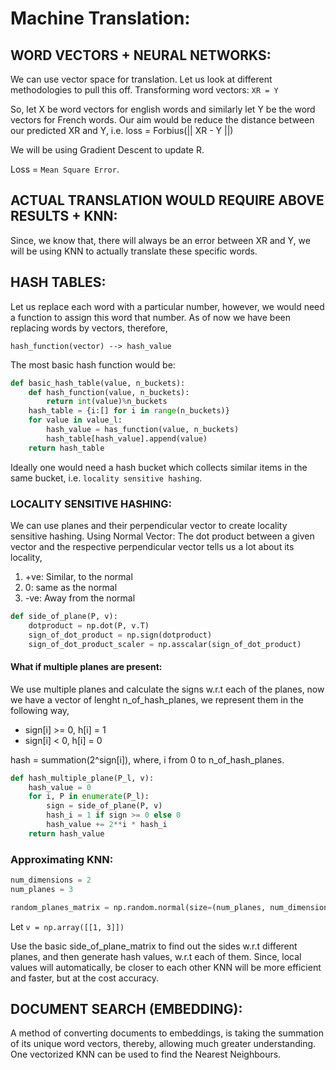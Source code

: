 # Machine Translation:

## WORD VECTORS + NEURAL NETWORKS:
We can use vector space for translation. Let us look at different methodologies to pull this off.
Transforming word vectors: 
`XR = Y`

So, let X be word vectors for english words and similarly let Y be the word vectors for French words.
Our aim would be reduce the distance between our predicted XR and Y, i.e. loss = Forbius(|| XR - Y ||)

We will be using Gradient Descent to update R.

Loss = `Mean Square Error`.

## ACTUAL TRANSLATION WOULD REQUIRE ABOVE RESULTS + KNN:
Since, we know that, there will always be an error between XR and Y, we will be using KNN to actually translate these specific words.

## HASH TABLES:
Let us replace each word with a particular number, however, we would need a function to assign this word that number.
As of now we have been replacing words by vectors, therefore,

`hash_function(vector) --> hash_value`

The most basic hash function would be:

```python
def basic_hash_table(value, n_buckets):
	def hash_function(value, n_buckets):
		return int(value)%n_buckets
	hash_table = {i:[] for i in range(n_buckets)}
	for value in value_l:
		hash_value = has_function(value, n_buckets)
		hash_table[hash_value].append(value)
	return hash_table
```

Ideally one would need a hash bucket which collects similar items in the same bucket, i.e. `locality sensitive hashing`.

### LOCALITY SENSITIVE HASHING:
We can use planes and their perpendicular vector to create locality sensitive hashing. Using Normal Vector:
The dot product between a given vector and the respective perpendicular vector tells us a lot about its locality,
1. +ve: Similar, to the normal
2. 0: same as the normal
3. -ve: Away from the normal

```python
def side_of_plane(P, v):
	dotproduct = np.dot(P, v.T)
	sign_of_dot_product = np.sign(dotproduct)
	sign_of_dot_product_scaler = np.asscalar(sign_of_dot_product)
```

#### What if multiple planes are present:
We use multiple planes and calculate the signs w.r.t each of the planes, now we have a vector of lenght n_of_hash_planes, 
we represent them in the following way,
* sign[i] >= 0, h[i] = 1
* sign[i] <  0, h[i] = 0

hash = summation(2^sign[i]), where, i from 0 to n_of_hash_planes.

```python
def hash_multiple_plane(P_l, v):
	hash_value = 0
	for i, P in enumerate(P_l):
		sign = side_of_plane(P, v)
		hash_i = 1 if sign >= 0 else 0
		hash_value += 2**i * hash_i
	return hash_value
```

### Approximating KNN:

```python
num_dimensions = 2
num_planes = 3

random_planes_matrix = np.random.normal(size=(num_planes, num_dimension))
```

Let `v = np.array([[1, 3]])`

Use the basic side_of_plane_matrix to find out the sides w.r.t different planes, and then generate hash values, w.r.t each of them. Since, local values will automatically, be closer to each other KNN will be more efficient and faster, but at the cost accuracy.

## DOCUMENT SEARCH (EMBEDDING):
A method of converting documents to embeddings, is taking the summation of its unique word vectors, thereby, allowing much greater understanding.
One vectorized KNN can be used to find the Nearest Neighbours.